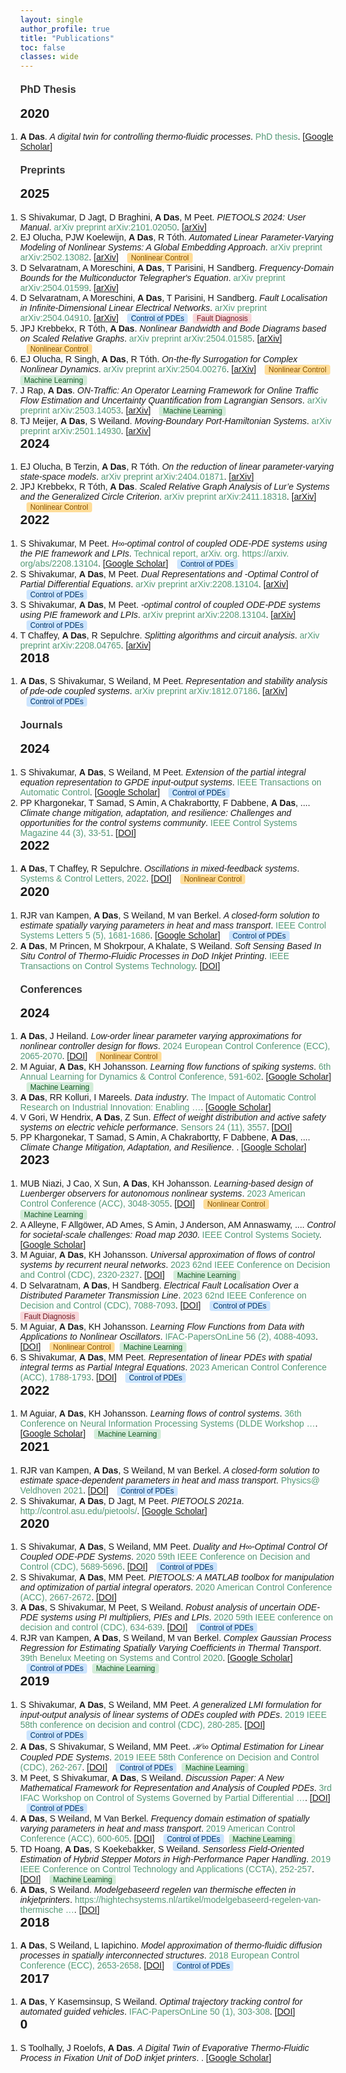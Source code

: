 ```yaml
---
layout: single
author_profile: true
title: "Publications"
toc: false
classes: wide
---
```


<html>
<head>
  <meta charset="UTF-8">
  <title>Amritam Das - Publication List</title>
  <style>
    body { font-family: Arial, sans-serif; margin: 0; }
    h2 { margin-top: 0; }
    h3 { margin-top: 20px; color: #333; }
    .author-highlight { font-weight: bold; }
    .title-italic { font-style: italic; }
    .venue { color: #597; }
    .pub-link { color: #1A0DAB; text-decoration: none; }
    .theme-tags { margin-left: 10px; }
    .tag {
      display: inline-block;
      background: #e8eaea;
      color: #356;
      border-radius: 0.3em;
      font-size: 0.85em;
      padding: 1px 6px;
      margin-right: 4px;
      font-family: Arial, sans-serif;
    }
    .tag.nonlinear { background: #FFDD99; color: #875300; }
    .tag.pde { background: #CCE5FF; color: #003366; }
    .tag.ml { background: #D4EDDA; color: #155724; }
    .tag.fault { background: #F8D7DA; color: #721c24; }
    ol { margin: 0; padding: 0; }
    li { margin: 0; padding: 0; }
  </style>
</head>
<body>
<h3>PhD Thesis</h3>
<h2>2020</h2>
<ol><li><span class="author-highlight">A Das</span>. <span class="title-italic">A digital twin for controlling thermo-fluidic processes</span>. <span class="venue">PhD thesis</span>. [<a href="https://scholar.google.com/citations?view_op=view_citation&hl=en&user=dZ1NkwoAAAAJ&pagesize=100&citation_for_view=dZ1NkwoAAAAJ:Wp0gIr-vW9MC">Google Scholar</a>] </li></ol>
<h3>Preprints</h3>
<h2>2025</h2>
<ol><li>S Shivakumar, D Jagt, D Braghini, <span class="author-highlight">A Das</span>, M Peet. <span class="title-italic">PIETOOLS 2024: User Manual</span>. <span class="venue">arXiv preprint arXiv:2101.02050</span>. [<a href="https://arxiv.org/abs/2101.02050">arXiv</a>] </li><li>EJ Olucha, PJW Koelewijn, <span class="author-highlight">A Das</span>, R Tóth. <span class="title-italic">Automated Linear Parameter-Varying Modeling of Nonlinear Systems: A Global Embedding Approach</span>. <span class="venue">arXiv preprint arXiv:2502.13082</span>. [<a href="https://arxiv.org/abs/2502.13082">arXiv</a>] <span class="theme-tags"><span class="tag nonlinear">Nonlinear Control</span></span></li><li>D Selvaratnam, A Moreschini, <span class="author-highlight">A Das</span>, T Parisini, H Sandberg. <span class="title-italic">Frequency-Domain Bounds for the Multiconductor Telegrapher's Equation</span>. <span class="venue">arXiv preprint arXiv:2504.01599</span>. [<a href="https://arxiv.org/abs/2504.01599">arXiv</a>] </li><li>D Selvaratnam, A Moreschini, <span class="author-highlight">A Das</span>, T Parisini, H Sandberg. <span class="title-italic">Fault Localisation in Infinite-Dimensional Linear Electrical Networks</span>. <span class="venue">arXiv preprint arXiv:2504.04910</span>. [<a href="https://arxiv.org/abs/2504.04910">arXiv</a>] <span class="theme-tags"><span class="tag pde">Control of PDEs</span> <span class="tag fault">Fault Diagnosis</span></span></li><li>JPJ Krebbekx, R Tóth, <span class="author-highlight">A Das</span>. <span class="title-italic">Nonlinear Bandwidth and Bode Diagrams based on Scaled Relative Graphs</span>. <span class="venue">arXiv preprint arXiv:2504.01585</span>. [<a href="https://arxiv.org/abs/2504.01585">arXiv</a>] <span class="theme-tags"><span class="tag nonlinear">Nonlinear Control</span></span></li><li>EJ Olucha, R Singh, <span class="author-highlight">A Das</span>, R Tóth. <span class="title-italic">On-the-fly Surrogation for Complex Nonlinear Dynamics</span>. <span class="venue">arXiv preprint arXiv:2504.00276</span>. [<a href="https://arxiv.org/abs/2504.00276">arXiv</a>] <span class="theme-tags"><span class="tag nonlinear">Nonlinear Control</span> <span class="tag ml">Machine Learning</span></span></li><li>J Rap, <span class="author-highlight">A Das</span>. <span class="title-italic">ON-Traffic: An Operator Learning Framework for Online Traffic Flow Estimation and Uncertainty Quantification from Lagrangian Sensors</span>. <span class="venue">arXiv preprint arXiv:2503.14053</span>. [<a href="https://arxiv.org/abs/2503.14053">arXiv</a>] <span class="theme-tags"><span class="tag ml">Machine Learning</span></span></li><li>TJ Meijer, <span class="author-highlight">A Das</span>, S Weiland. <span class="title-italic">Moving-Boundary Port-Hamiltonian Systems</span>. <span class="venue">arXiv preprint arXiv:2501.14930</span>. [<a href="https://arxiv.org/abs/2501.14930">arXiv</a>] </li></ol>
<h2>2024</h2>
<ol><li>EJ Olucha, B Terzin, <span class="author-highlight">A Das</span>, R Tóth. <span class="title-italic">On the reduction of linear parameter-varying state-space models</span>. <span class="venue">arXiv preprint arXiv:2404.01871</span>. [<a href="https://arxiv.org/abs/2404.01871">arXiv</a>] </li><li>JPJ Krebbekx, R Tóth, <span class="author-highlight">A Das</span>. <span class="title-italic">Scaled Relative Graph Analysis of Lur’e Systems and the Generalized Circle Criterion</span>. <span class="venue">arXiv preprint arXiv:2411.18318</span>. [<a href="https://arxiv.org/abs/2411.18318">arXiv</a>] <span class="theme-tags"><span class="tag nonlinear">Nonlinear Control</span></span></li></ol>
<h2>2022</h2>
<ol><li>S Shivakumar, M Peet. <span class="title-italic">H∞-optimal control of coupled ODE-PDE systems using the PIE framework and LPIs</span>. <span class="venue">Technical report, arXiv. org. https://arxiv. org/abs/2208.13104</span>. [<a href="https://scholar.google.com/citations?view_op=view_citation&hl=en&user=dZ1NkwoAAAAJ&pagesize=100&citation_for_view=dZ1NkwoAAAAJ:isC4tDSrTZIC">Google Scholar</a>] <span class="theme-tags"><span class="tag pde">Control of PDEs</span></span></li><li>S Shivakumar, <span class="author-highlight">A Das</span>, M Peet. <span class="title-italic">Dual Representations and -Optimal Control of Partial Differential Equations</span>. <span class="venue">arXiv preprint arXiv:2208.13104</span>. [<a href="https://arxiv.org/abs/2208.13104">arXiv</a>] <span class="theme-tags"><span class="tag pde">Control of PDEs</span></span></li><li>S Shivakumar, <span class="author-highlight">A Das</span>, M Peet. <span class="title-italic">-optimal control of coupled ODE-PDE systems using PIE framework and LPIs</span>. <span class="venue">arXiv preprint arXiv:2208.13104</span>. [<a href="https://arxiv.org/abs/2208.13104">arXiv</a>] <span class="theme-tags"><span class="tag pde">Control of PDEs</span></span></li><li>T Chaffey, <span class="author-highlight">A Das</span>, R Sepulchre. <span class="title-italic">Splitting algorithms and circuit analysis</span>. <span class="venue">arXiv preprint arXiv:2208.04765</span>. [<a href="https://arxiv.org/abs/2208.04765">arXiv</a>] </li></ol>
<h2>2018</h2>
<ol><li><span class="author-highlight">A Das</span>, S Shivakumar, S Weiland, M Peet. <span class="title-italic">Representation and stability analysis of pde-ode coupled systems</span>. <span class="venue">arXiv preprint arXiv:1812.07186</span>. [<a href="https://arxiv.org/abs/1812.07186">arXiv</a>] <span class="theme-tags"><span class="tag pde">Control of PDEs</span></span></li></ol>
<h3>Journals</h3>
<h2>2024</h2>
<ol><li>S Shivakumar, <span class="author-highlight">A Das</span>, S Weiland, M Peet. <span class="title-italic">Extension of the partial integral equation representation to GPDE input-output systems</span>. <span class="venue">IEEE Transactions on Automatic Control</span>. [<a href="https://scholar.google.com/citations?view_op=view_citation&hl=en&user=dZ1NkwoAAAAJ&pagesize=100&citation_for_view=dZ1NkwoAAAAJ:M3ejUd6NZC8C">Google Scholar</a>] <span class="theme-tags"><span class="tag pde">Control of PDEs</span></span></li><li>PP Khargonekar, T Samad, S Amin, A Chakrabortty, F Dabbene, <span class="author-highlight">A Das</span>, .... <span class="title-italic">Climate change mitigation, adaptation, and resilience: Challenges and opportunities for the control systems community</span>. <span class="venue">IEEE Control Systems Magazine 44 (3), 33-51</span>. [<a href="https://doi.org/10.1109/mcs.2024.3382377">DOI</a>] </li></ol>
<h2>2022</h2>
<ol><li><span class="author-highlight">A Das</span>, T Chaffey, R Sepulchre. <span class="title-italic">Oscillations in mixed-feedback systems</span>. <span class="venue">Systems & Control Letters, 2022</span>. [<a href="https://doi.org/10.1016/j.sysconle.2022.105289">DOI</a>] <span class="theme-tags"><span class="tag nonlinear">Nonlinear Control</span></span></li></ol>
<h2>2020</h2>
<ol><li>RJR van Kampen, <span class="author-highlight">A Das</span>, S Weiland, M van Berkel. <span class="title-italic">A closed-form solution to estimate spatially varying parameters in heat and mass transport</span>. <span class="venue">IEEE Control Systems Letters 5 (5), 1681-1686</span>. [<a href="https://scholar.google.com/citations?view_op=view_citation&hl=en&user=dZ1NkwoAAAAJ&pagesize=100&citation_for_view=dZ1NkwoAAAAJ:8k81kl-MbHgC">Google Scholar</a>] <span class="theme-tags"><span class="tag pde">Control of PDEs</span></span></li><li><span class="author-highlight">A Das</span>, M Princen, M Shokrpour, A Khalate, S Weiland. <span class="title-italic">Soft Sensing Based In Situ Control of Thermo-Fluidic Processes in DoD Inkjet Printing</span>. <span class="venue">IEEE Transactions on Control Systems Technology</span>. [<a href="https://doi.org/10.20944/preprints202003.0355.v1">DOI</a>] </li></ol>
<h3>Conferences</h3>
<h2>2024</h2>
<ol><li><span class="author-highlight">A Das</span>, J Heiland. <span class="title-italic">Low-order linear parameter varying approximations for nonlinear controller design for flows</span>. <span class="venue">2024 European Control Conference (ECC), 2065-2070</span>. [<a href="https://doi.org/10.23919/ecc64448.2024.10591292">DOI</a>] <span class="theme-tags"><span class="tag nonlinear">Nonlinear Control</span></span></li><li>M Aguiar, <span class="author-highlight">A Das</span>, KH Johansson. <span class="title-italic">Learning flow functions of spiking systems</span>. <span class="venue">6th Annual Learning for Dynamics & Control Conference, 591-602</span>. [<a href="https://scholar.google.com/citations?view_op=view_citation&hl=en&user=dZ1NkwoAAAAJ&pagesize=100&citation_for_view=dZ1NkwoAAAAJ:4JMBOYKVnBMC">Google Scholar</a>] <span class="theme-tags"><span class="tag ml">Machine Learning</span></span></li><li><span class="author-highlight">A Das</span>, RR Kolluri, I Mareels. <span class="title-italic">Data industry</span>. <span class="venue">The Impact of Automatic Control Research on Industrial Innovation: Enabling …</span>. [<a href="https://scholar.google.com/citations?view_op=view_citation&hl=en&user=dZ1NkwoAAAAJ&pagesize=100&citation_for_view=dZ1NkwoAAAAJ:RHpTSmoSYBkC">Google Scholar</a>] </li><li>V Gori, W Hendrix, <span class="author-highlight">A Das</span>, Z Sun. <span class="title-italic">Effect of weight distribution and active safety systems on electric vehicle performance</span>. <span class="venue">Sensors 24 (11), 3557</span>. [<a href="https://doi.org/10.3390/s24113557">DOI</a>] </li><li>PP Khargonekar, T Samad, S Amin, A Chakrabortty, F Dabbene, <span class="author-highlight">A Das</span>, .... <span class="title-italic">Climate Change Mitigation, Adaptation, and Resilience</span>. <span class="venue"></span>. [<a href="https://scholar.google.com/citations?view_op=view_citation&hl=en&user=dZ1NkwoAAAAJ&pagesize=100&citation_for_view=dZ1NkwoAAAAJ:hMod-77fHWUC">Google Scholar</a>] </li></ol>
<h2>2023</h2>
<ol><li>MUB Niazi, J Cao, X Sun, <span class="author-highlight">A Das</span>, KH Johansson. <span class="title-italic">Learning-based design of Luenberger observers for autonomous nonlinear systems</span>. <span class="venue">2023 American Control Conference (ACC), 3048-3055</span>. [<a href="https://doi.org/10.23919/acc55779.2023.10156294">DOI</a>] <span class="theme-tags"><span class="tag nonlinear">Nonlinear Control</span> <span class="tag ml">Machine Learning</span></span></li><li>A Alleyne, F Allgöwer, AD Ames, S Amin, J Anderson, AM Annaswamy, .... <span class="title-italic">Control for societal-scale challenges: Road map 2030</span>. <span class="venue">IEEE Control Systems Society</span>. [<a href="https://scholar.google.com/citations?view_op=view_citation&hl=en&user=dZ1NkwoAAAAJ&pagesize=100&citation_for_view=dZ1NkwoAAAAJ:k_IJM867U9cC">Google Scholar</a>] </li><li>M Aguiar, <span class="author-highlight">A Das</span>, KH Johansson. <span class="title-italic">Universal approximation of flows of control systems by recurrent neural networks</span>. <span class="venue">2023 62nd IEEE Conference on Decision and Control (CDC), 2320-2327</span>. [<a href="https://doi.org/10.1109/cdc49753.2023.10383457">DOI</a>] <span class="theme-tags"><span class="tag ml">Machine Learning</span></span></li><li>D Selvaratnam, <span class="author-highlight">A Das</span>, H Sandberg. <span class="title-italic">Electrical Fault Localisation Over a Distributed Parameter Transmission Line</span>. <span class="venue">2023 62nd IEEE Conference on Decision and Control (CDC), 7088-7093</span>. [<a href="https://doi.org/10.1109/cdc49753.2023.10383452">DOI</a>] <span class="theme-tags"><span class="tag pde">Control of PDEs</span> <span class="tag fault">Fault Diagnosis</span></span></li><li>M Aguiar, <span class="author-highlight">A Das</span>, KH Johansson. <span class="title-italic">Learning Flow Functions from Data with Applications to Nonlinear Oscillators</span>. <span class="venue">IFAC-PapersOnLine 56 (2), 4088-4093</span>. [<a href="https://doi.org/10.1016/j.ifacol.2023.10.1738">DOI</a>] <span class="theme-tags"><span class="tag nonlinear">Nonlinear Control</span> <span class="tag ml">Machine Learning</span></span></li><li>S Shivakumar, <span class="author-highlight">A Das</span>, MM Peet. <span class="title-italic">Representation of linear PDEs with spatial integral terms as Partial Integral Equations</span>. <span class="venue">2023 American Control Conference (ACC), 1788-1793</span>. [<a href="https://doi.org/10.23919/acc55779.2023.10156465">DOI</a>] <span class="theme-tags"><span class="tag pde">Control of PDEs</span></span></li></ol>
<h2>2022</h2>
<ol><li>M Aguiar, <span class="author-highlight">A Das</span>, KH Johansson. <span class="title-italic">Learning flows of control systems</span>. <span class="venue">36th Conference on Neural Information Processing Systems (DLDE Workshop …</span>. [<a href="https://scholar.google.com/citations?view_op=view_citation&hl=en&user=dZ1NkwoAAAAJ&pagesize=100&citation_for_view=dZ1NkwoAAAAJ:7PzlFSSx8tAC">Google Scholar</a>] <span class="theme-tags"><span class="tag ml">Machine Learning</span></span></li></ol>
<h2>2021</h2>
<ol><li>RJR van Kampen, <span class="author-highlight">A Das</span>, S Weiland, M van Berkel. <span class="title-italic">A closed-form solution to estimate space-dependent parameters in heat and mass transport</span>. <span class="venue">Physics@ Veldhoven 2021</span>. [<a href="https://doi.org/10.1109/lcsys.2020.3042933">DOI</a>] <span class="theme-tags"><span class="tag pde">Control of PDEs</span></span></li><li>S Shivakumar, <span class="author-highlight">A Das</span>, D Jagt, M Peet. <span class="title-italic">PIETOOLS 2021a</span>. <span class="venue">http://control.asu.edu/pietools/</span>. [<a href="https://scholar.google.com/citations?view_op=view_citation&hl=en&user=dZ1NkwoAAAAJ&pagesize=100&citation_for_view=dZ1NkwoAAAAJ:YOwf2qJgpHMC">Google Scholar</a>] </li></ol>
<h2>2020</h2>
<ol><li>S Shivakumar, <span class="author-highlight">A Das</span>, S Weiland, MM Peet. <span class="title-italic">Duality and H∞-Optimal Control Of Coupled ODE-PDE Systems</span>. <span class="venue">2020 59th IEEE Conference on Decision and Control (CDC), 5689-5696</span>. [<a href="https://doi.org/10.1109/cdc42340.2020.9303989">DOI</a>] <span class="theme-tags"><span class="tag pde">Control of PDEs</span></span></li><li>S Shivakumar, <span class="author-highlight">A Das</span>, MM Peet. <span class="title-italic">PIETOOLS: A MATLAB toolbox for manipulation and optimization of partial integral operators</span>. <span class="venue">2020 American Control Conference (ACC), 2667-2672</span>. [<a href="https://doi.org/10.23919/acc45564.2020.9147712">DOI</a>] </li><li><span class="author-highlight">A Das</span>, S Shivakumar, M Peet, S Weiland. <span class="title-italic">Robust analysis of uncertain ODE-PDE systems using PI multipliers, PIEs and LPIs</span>. <span class="venue">2020 59th IEEE conference on decision and control (CDC), 634-639</span>. [<a href="https://doi.org/10.1109/cdc42340.2020.9303892">DOI</a>] <span class="theme-tags"><span class="tag pde">Control of PDEs</span></span></li><li>RJR van Kampen, <span class="author-highlight">A Das</span>, S Weiland, M van Berkel. <span class="title-italic">Complex Gaussian Process Regression for Estimating Spatially Varying Coefficients in Thermal Transport</span>. <span class="venue">39th Benelux Meeting on Systems and Control 2020</span>. [<a href="https://scholar.google.com/citations?view_op=view_citation&hl=en&user=dZ1NkwoAAAAJ&pagesize=100&citation_for_view=dZ1NkwoAAAAJ:KlAtU1dfN6UC">Google Scholar</a>] <span class="theme-tags"><span class="tag pde">Control of PDEs</span> <span class="tag ml">Machine Learning</span></span></li></ol>
<h2>2019</h2>
<ol><li>S Shivakumar, <span class="author-highlight">A Das</span>, S Weiland, MM Peet. <span class="title-italic">A generalized LMI formulation for input-output analysis of linear systems of ODEs coupled with PDEs</span>. <span class="venue">2019 IEEE 58th conference on decision and control (CDC), 280-285</span>. [<a href="https://doi.org/10.1109/cdc40024.2019.9030224">DOI</a>] <span class="theme-tags"><span class="tag pde">Control of PDEs</span></span></li><li><span class="author-highlight">A Das</span>, S Shivakumar, S Weiland, MM Peet. <span class="title-italic">ℋ∞ Optimal Estimation for Linear Coupled PDE Systems</span>. <span class="venue">2019 IEEE 58th Conference on Decision and Control (CDC), 262-267</span>. [<a href="https://doi.org/10.1109/cdc40024.2019.9029595">DOI</a>] <span class="theme-tags"><span class="tag pde">Control of PDEs</span> <span class="tag ml">Machine Learning</span></span></li><li>M Peet, S Shivakumar, <span class="author-highlight">A Das</span>, S Weiland. <span class="title-italic">Discussion Paper: A New Mathematical Framework for Representation and Analysis of Coupled PDEs</span>. <span class="venue">3rd IFAC Workshop on Control of Systems Governed by Partial Differential …</span>. [<a href="https://doi.org/10.1016/j.ifacol.2019.08.023">DOI</a>] <span class="theme-tags"><span class="tag pde">Control of PDEs</span></span></li><li><span class="author-highlight">A Das</span>, S Weiland, M Van Berkel. <span class="title-italic">Frequency domain estimation of spatially varying parameters in heat and mass transport</span>. <span class="venue">2019 American Control Conference (ACC), 600-605</span>. [<a href="https://doi.org/10.23919/acc.2019.8814465">DOI</a>] <span class="theme-tags"><span class="tag pde">Control of PDEs</span> <span class="tag ml">Machine Learning</span></span></li><li>TD Hoang, <span class="author-highlight">A Das</span>, S Koekebakker, S Weiland. <span class="title-italic">Sensorless Field-Oriented Estimation of Hybrid Stepper Motors in High-Performance Paper Handling</span>. <span class="venue">2019 IEEE Conference on Control Technology and Applications (CCTA), 252-257</span>. [<a href="https://doi.org/10.1109/ccta.2019.8920549">DOI</a>] <span class="theme-tags"><span class="tag ml">Machine Learning</span></span></li><li><span class="author-highlight">A Das</span>, S Weiland. <span class="title-italic">Modelgebaseerd regelen van thermische effecten in inkjetprinters</span>. <span class="venue">https://hightechsystems.nl/artikel/modelgebaseerd-regelen-van-thermische …</span>. [<a href="https://doi.org/10.1007/s12654-019-0105-4">DOI</a>] </li></ol>
<h2>2018</h2>
<ol><li><span class="author-highlight">A Das</span>, S Weiland, L Iapichino. <span class="title-italic">Model approximation of thermo-fluidic diffusion processes in spatially interconnected structures</span>. <span class="venue">2018 European Control Conference (ECC), 2653-2658</span>. [<a href="https://doi.org/10.23919/ecc.2018.8550146">DOI</a>] <span class="theme-tags"><span class="tag pde">Control of PDEs</span></span></li></ol>
<h2>2017</h2>
<ol><li><span class="author-highlight">A Das</span>, Y Kasemsinsup, S Weiland. <span class="title-italic">Optimal trajectory tracking control for automated guided vehicles</span>. <span class="venue">IFAC-PapersOnLine 50 (1), 303-308</span>. [<a href="https://doi.org/10.1016/j.ifacol.2017.08.050">DOI</a>] </li></ol>
<h2>0</h2>
<ol><li>S Toolhally, J Roelofs, <span class="author-highlight">A Das</span>. <span class="title-italic">A Digital Twin of Evaporative Thermo-Fluidic Process in Fixation Unit of DoD inkjet printers</span>. <span class="venue"></span>. [<a href="https://scholar.google.com/citations?view_op=view_citation&hl=en&user=dZ1NkwoAAAAJ&pagesize=100&citation_for_view=dZ1NkwoAAAAJ:NaGl4SEjCO4C">Google Scholar</a>] </li></ol>
</body>
</html>